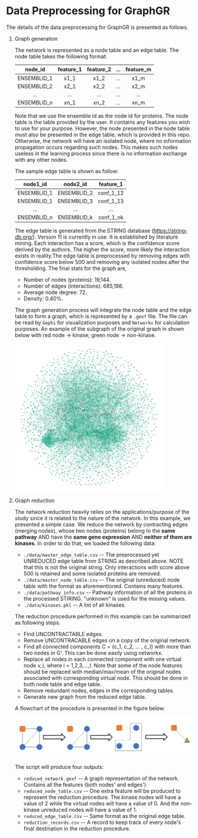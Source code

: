# Data Preprocessing for GraphGR

The details of the data preprocessing for GraphGR is presented as follows.

1. Graph generation

    The network is represented as a node table and an edge table. The node table takes the following format:
    
    |   node_id   |   feature_1   |   feature_2   |   ...   |   feature_m   |
    |:---:|:---:|:---:|:---:|:---:|
    | ENSEMBLID_1 | x1_1 | x1_2 | ... | x1_m |
    | ENSEMBLID_2 | x2_1 | x2_2 | ... | x2_m |
    | ... | ... | ... | ... | ... | ... |
    | ENSEMBLID_n | xn_1 | xn_2 | ... | xn_m |

    Note that we use the ensemble id as the node id for proteins. The node table is the table provided by the user. It contains any features you wish to use for your purpose. However, the node presented in the node table must also be presented in the edge table, which is provided in this repo. Otherwise, the network will have an isolated node, where no information propagation occurs regarding such nodes. This makes such nodes useless in the learning process since there is no information exchange with any other nodes.

    The sample edge table is shown as follow:
    
    |   node1_id   |   node2_id   |   feature_1   |
    |:---:|:---:|:---:|
    | ENSEMBLID_1 | ENSEMBLID_2 | conf_1_12 |
    | ENSEMBLID_1 | ENSEMBLID_3 | conf_1_13 |
    | ... | ... | ... |
    | ENSEMBLID_n | ENSEMBLID_k | conf_1_nk |

    The edge table is generated from the STRING database (https://string-db.org/). Version 11 is currently in use. It is established by literature mining. Each interaction has a score, which is the confidence score derived by the authors. The higher the score, more likely the interaction exists in reality.The edge table is preprocessed by removing edges with confidence score below 500 and removing any isolated nodes after the thresholding. The final stats for the graph are,
    - Number of nodes (proteins): 19,144.
    - Number of edges (interactions): 685,198.
    - Average node degree: 72.
    - Density: 0.40%.
    
    The graph generation process will integrate the node table and the edge table to form a graph, which is represented by a `.gexf` file. The file can be read by `Gephi` for visualization purposes and `Networkx` for calculation purposes. An example of the subgraph of the original graph in shown below with red node -> kinase, green node -> non-kinase.
    
    <img src="./image/original_subgraph.png" width="400" height="400" pos="center">
    
2. Graph reduction

    The network reduction heavily relies on the applications/purpose of the study since it is related to the nature of the network. In this example, we presented a simple case. We reduce the network by contracting edges (merging nodes), whose two nodes (proteins) belong to the <strong>same pathway</strong> AND have the <strong>same gene expression</strong> AND <strong>neither of them are kinases</strong>. In order to do that, we loaded the following data:
    
    - `./data/master_edge_table.csv` -- The preprocessed yet UNREDUCED edge table from STRING as described above. NOTE that this is not the original string. Only interactions with score above 500 is retained and some isolated proteins are removed.
    - `./data/master_node_table.csv` -- The original (unreduced) node table with the format as aforementioned. Contains many features.
    - `./data/pathway_info.csv` -- Pathway information of all the proteins in the processed STIRING. "unknown" is used for the missing values.
    - `./data/kinases.pkl` -- A list of all kinases.
    
    The reduction procedure performed in this example can be summarized as following steps.
    
    - Find UNCONTRACTABLE edges.
    - Remove UNCONTRACABLE edges on a copy of the original network.
    - Find all connected components C = {c_1, c_2, ... , c_l} with more than two nodes in G'. This can be done easily using networkx.
    - Replace all nodes in each connected component with one virtual node v_i, where i = 1,2,3,...,l. Note that some of the node features should be replaced with median/max/mean of the original nodes associated with corresponding virtual node. This should be done in both node table and edge table.
    - Remove redundant nodes, edges in the corresponding tables.
    - Generate new graph from the reduced edge table. 
    
    A flowchart of the procedure is presented in the figure below.
       
    <img src="./image/reduction_flow.png">
    
    The script will produce four outputs:
    
    - `reduced_network.gexf` -- A graph representation of the network. Contains all the features (both nodes' and edges').
    - `reduced_node_table.csv` -- One extra feature will be produced to represent the reduction procedure. The kinase nodes will have a value of 2 while the virtual nodes will have a value of 0. And the non-kinase unreduced nodes will have a value of 1.
    - `reduced_edge_table.csv` -- Same format as the original edge table.
    - `reduction_records.csv` -- A record to keep track of every node's final destination in the reduction procedure.
